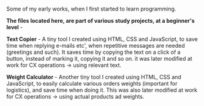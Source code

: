 Some of my early works, when I first started to learn programming.

<b>The files located here, are part of various study projects, at a beginner's level</b> -

<b>Text Copier</b> - A tiny tool I created using HTML, CSS and JavaScript, to save time when replying e-mails etc', when repetitive messages are needed (greetings and such). It saves time by copying the text on a click of a button, instead of marking it, copying it and so on. it was later modified at work for CX operations -> using relevant text.

<b>Weight Calculator</b> - Another tiny tool I created using HTML, CSS and JavaScript, to easily calculate various orders weights (important for logistics), and save time when doing it. This was also later modified at work for CX operations -> using actual products ad weights.
